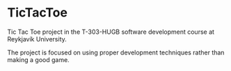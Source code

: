 TicTacToe
=========

Tic Tac Toe project in the T-303-HUGB software development course at Reykjavík University.

The project is focused on using proper development techniques rather than making a good game.
